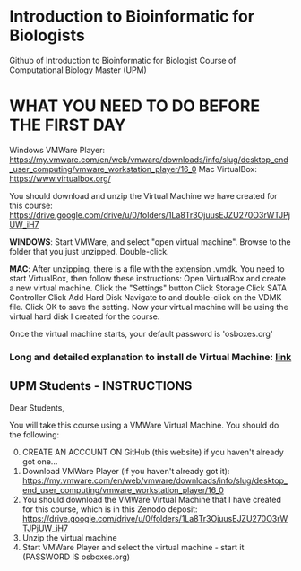# Introduction to Bioinformatic for Biologists
Github of Introduction to Bioinformatic for Biologist Course of Computational Biology Master (UPM)


# WHAT YOU NEED TO DO BEFORE THE FIRST DAY

Windows VMWare Player:  https://my.vmware.com/en/web/vmware/downloads/info/slug/desktop_end_user_computing/vmware_workstation_player/16_0 
Mac VirtualBox: https://www.virtualbox.org/  

You should download and unzip the Virtual Machine we have created for this course: 
https://drive.google.com/drive/u/0/folders/1La8Tr3OjuusEJZU270O3rWTJPjUW_iH7

**WINDOWS**:  Start VMWare, and select "open virtual machine".  Browse to the folder that you just unzipped.  Double-click.

**MAC**: After unzipping, there is a file with the extension .vmdk.  You need to start VirtualBox, then follow these instructions:  Open VirtualBox and create a new virtual machine. Click the "Settings" button Click Storage Click SATA Controller Click Add Hard Disk Navigate to and double-click on the VDMK file. Click OK to save the setting.   Now your virtual machine will be using the virtual hard disk I created for the course.

Once the virtual machine starts, your default password is 'osboxes.org'

### Long and detailed explanation to install de Virtual Machine: [link](https://docs.google.com/document/d/1yn_GVrnketlOyb3iHea83tDzqbiYP9pD_3BtPW0o7Is/edit?usp=sharing)


## UPM Students - INSTRUCTIONS

Dear Students, 

You will take this course using a VMWare Virtual Machine.  You should do the following:

0. CREATE AN ACCOUNT ON GitHub (this website) if you haven't already got one...
1. Download VMWare Player (if you haven't already got it): https://my.vmware.com/en/web/vmware/downloads/info/slug/desktop_end_user_computing/vmware_workstation_player/16_0
2. You should download the VMWare Virtual Machine that I have created for this course, which is in this Zenodo deposit: 
https://drive.google.com/drive/u/0/folders/1La8Tr3OjuusEJZU270O3rWTJPjUW_iH7 
3. Unzip the virtual machine
4. Start VMWare Player and select the virtual machine - start it (PASSWORD IS osboxes.org)

